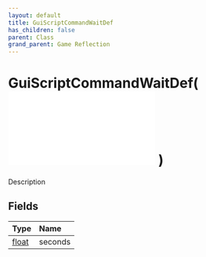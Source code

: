 ```yaml
---
layout: default
title: GuiScriptCommandWaitDef
has_children: false
parent: Class
grand_parent: Game Reflection
---
```

# GuiScriptCommandWaitDef( ![ GuiScriptCommandDef ](/game-reflection/classes/gui_script_command_def.md) )
Description 

## Fields
| Type | Name |
|:-------------|:--------------|
| [float](/game-reflection/components/float.md) | seconds |
